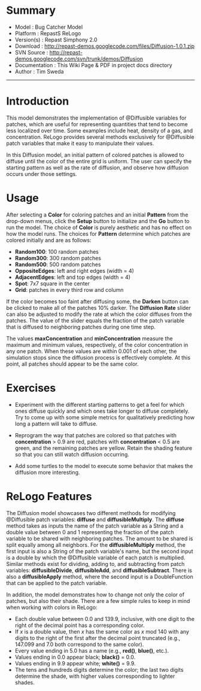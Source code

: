 # Summary #

  * Model        : Bug Catcher Model
  * Platform     : RepastS ReLogo
  * Version(s)	: Repast Simphony 2.0
  * Download     : http://repast-demos.googlecode.com/files/Diffusion-1.0.1.zip
  * SVN Source  : http://repast-demos.googlecode.com/svn/trunk/demos/Diffusion
  * Documentation : This Wiki Page & PDF in project docs directory
  * Author       : Tim Sweda


---



# Introduction #

This model demonstrates the implementation of @Diffusible variables for patches, which are useful for representing quantities that tend to become less localized over time.  Some examples include heat, density of a gas, and concentration.  ReLogo provides several methods exclusively for @Diffusible patch variables that make it easy to manipulate their values.

In this Diffusion model, an initial pattern of colored patches is allowed to diffuse until the color of the entire grid is uniform.  The user can specify the starting pattern as well as the rate of diffusion, and observe how diffusion occurs under those settings.

# Usage #

After selecting a **Color** for coloring patches and an initial **Pattern** from the drop-down menus, click the **Setup** button to initialize and the **Go** button to run the model.  The choice of **Color** is purely aesthetic and has no effect on how the model runs.  The choices for **Pattern** determine which patches are colored initially and are as follows:

  * **Random100**:  100 random patches
  * **Random300**:  300 random patches
  * **Random500**:  500 random patches
  * **OppositeEdges**:  left and right edges (width = 4)
  * **AdjacentEdges**:  left and top edges (width = 4)
  * **Spot**:  7x7 square in the center
  * **Grid**:  patches in every third row and column

If the color becomes too faint after diffusing some, the **Darken** button can be clicked to make all of the patches 10% darker.  The **Diffusion Rate** slider can also be adjusted to modify the rate at which the color diffuses from the patches.  The value of the slider equals the fraction of the patch variable that is diffused to neighboring patches during one time step.

The values **maxConcentration** and **minConcentration** measure the maximum and minimum values, respectively, of the color concentration in any one patch.  When these values are within 0.001 of each other, the simulation stops since the diffusion process is effectively complete.  At this point, all patches should appear to be the same color.

# Exercises #

  * Experiment with the different starting patterns to get a feel for which ones diffuse quickly and which ones take longer to diffuse completely.  Try to come up with some simple metrics for qualitatively predicting how long a pattern will take to diffuse.

  * Reprogram the way that patches are colored so that patches with **concentration** > 0.9 are red, patches with **concentration** < 0.5 are green, and the remaining patches are yellow.  Retain the shading feature so that you can still watch diffusion occurring.

  * Add some turtles to the model to execute some behavior that makes the diffusion more interesting.

# ReLogo Features #

The Diffusion model showcases two different methods for modifying @Diffusible patch variables:  **diffuse** and **diffusibleMultiply**.  The **diffuse** method takes as inputs the name of the patch variable as a String and a double value between 0 and 1 representing the fraction of the patch variable to be shared with neighboring patches.  The amount to be shared is split equally among all neighbors.  For the **diffusibleMultiply** method, the first input is also a String of the patch variable's name, but the second input is a double by which the @Diffusible variable of each patch is multiplied.  Similar methods exist for dividing, adding to, and subtracting from patch variables:  **diffusibleDivide**, **diffusibleAdd**, and **diffusibleSubtract**.  There is also a **diffusibleApply** method, where the second input is a DoubleFunction that can be applied to the patch variable.

In addition, the model demonstrates how to change not only the color of patches, but also their shade.  There are a few simple rules to keep in mind when working with colors in ReLogo:

  * Each double value between 0.0 and 139.9, inclusive, with one digit to the right of the decimal point has a corresponding color.
  * If _x_ is a double value, then _x_ has the same color as _x_ mod 140 with any digits to the right of the first after the decimal point truncated (e.g., 147.099 and 7.0 both correspond to the same color).
  * Every value ending in 5.0 has a name (e.g., **red()**, **blue()**, etc.).
  * Values ending in 0.0 appear black; **black()** = 0.0.
  * Values ending in 9.9 appear white; **white()** = 9.9.
  * The tens and hundreds digits determine the color; the last two digits determine the shade, with higher values corresponding to lighter shades.